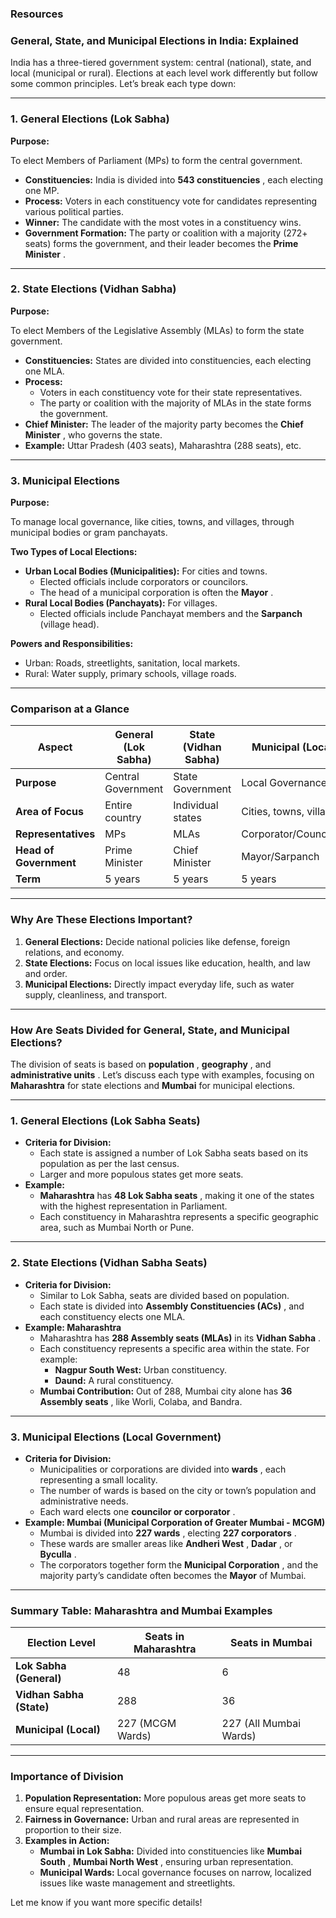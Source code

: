 ### Resources



### General, State, and Municipal Elections in India: Explained

India has a three-tiered government system: central (national), state, and local (municipal or rural). Elections at each level work differently but follow some common principles. Let’s break each type down:

---

### 1. **General Elections (Lok Sabha)**

**Purpose:**

To elect Members of Parliament (MPs) to form the central government.

* **Constituencies:** India is divided into  **543 constituencies** , each electing one MP.
* **Process:** Voters in each constituency vote for candidates representing various political parties.
* **Winner:** The candidate with the most votes in a constituency wins.
* **Government Formation:** The party or coalition with a majority (272+ seats) forms the government, and their leader becomes the  **Prime Minister** .

---

### 2. **State Elections (Vidhan Sabha)**

**Purpose:**

To elect Members of the Legislative Assembly (MLAs) to form the state government.

* **Constituencies:** States are divided into constituencies, each electing one MLA.
* **Process:**
  * Voters in each constituency vote for their state representatives.
  * The party or coalition with the majority of MLAs in the state forms the government.
* **Chief Minister:** The leader of the majority party becomes the  **Chief Minister** , who governs the state.
* **Example:** Uttar Pradesh (403 seats), Maharashtra (288 seats), etc.

---

### 3. **Municipal Elections**

**Purpose:**

To manage local governance, like cities, towns, and villages, through municipal bodies or gram panchayats.

**Two Types of Local Elections:**

* **Urban Local Bodies (Municipalities):** For cities and towns.
  * Elected officials include corporators or councilors.
  * The head of a municipal corporation is often the  **Mayor** .
* **Rural Local Bodies (Panchayats):** For villages.
  * Elected officials include Panchayat members and the **Sarpanch** (village head).

**Powers and Responsibilities:**

* Urban: Roads, streetlights, sanitation, local markets.
* Rural: Water supply, primary schools, village roads.

---

### **Comparison at a Glance**

| **Aspect**             | **General (Lok Sabha)** | **State (Vidhan Sabha)** | **Municipal (Local)** |
| ---------------------------- | ----------------------------- | ------------------------------ | --------------------------- |
| **Purpose**            | Central Government            | State Government               | Local Governance            |
| **Area of Focus**      | Entire country                | Individual states              | Cities, towns, villages     |
| **Representatives**    | MPs                           | MLAs                           | Corporator/Councilors       |
| **Head of Government** | Prime Minister                | Chief Minister                 | Mayor/Sarpanch              |
| **Term**               | 5 years                       | 5 years                        | 5 years                     |

---

### Why Are These Elections Important?

1. **General Elections:** Decide national policies like defense, foreign relations, and economy.
2. **State Elections:** Focus on local issues like education, health, and law and order.
3. **Municipal Elections:** Directly impact everyday life, such as water supply, cleanliness, and transport.

---

### How Are Seats Divided for General, State, and Municipal Elections?

The division of seats is based on  **population** ,  **geography** , and  **administrative units** . Let’s discuss each type with examples, focusing on **Maharashtra** for state elections and **Mumbai** for municipal elections.

---

### 1. **General Elections (Lok Sabha Seats)**

* **Criteria for Division:**
  * Each state is assigned a number of Lok Sabha seats based on its population as per the last census.
  * Larger and more populous states get more seats.
* **Example:**
  * **Maharashtra** has  **48 Lok Sabha seats** , making it one of the states with the highest representation in Parliament.
  * Each constituency in Maharashtra represents a specific geographic area, such as Mumbai North or Pune.

---

### 2. **State Elections (Vidhan Sabha Seats)**

* **Criteria for Division:**
  * Similar to Lok Sabha, seats are divided based on population.
  * Each state is divided into  **Assembly Constituencies (ACs)** , and each constituency elects one MLA.
* **Example: Maharashtra**
  * Maharashtra has **288 Assembly seats (MLAs)** in its  **Vidhan Sabha** .
  * Each constituency represents a specific area within the state. For example:
    * **Nagpur South West:** Urban constituency.
    * **Daund:** A rural constituency.
  * **Mumbai Contribution:** Out of 288, Mumbai city alone has  **36 Assembly seats** , like Worli, Colaba, and Bandra.

---

### 3. **Municipal Elections (Local Government)**

* **Criteria for Division:**
  * Municipalities or corporations are divided into  **wards** , each representing a small locality.
  * The number of wards is based on the city or town’s population and administrative needs.
  * Each ward elects one  **councilor or corporator** .
* **Example: Mumbai (Municipal Corporation of Greater Mumbai - MCGM)**
  * Mumbai is divided into  **227 wards** , electing  **227 corporators** .
  * These wards are smaller areas like  **Andheri West** ,  **Dadar** , or  **Byculla** .
  * The corporators together form the  **Municipal Corporation** , and the majority party’s candidate often becomes the **Mayor** of Mumbai.

---

### Summary Table: Maharashtra and Mumbai Examples

| **Election Level**       | **Seats in Maharashtra** | **Seats in Mumbai** |
| ------------------------------ | ------------------------------ | ------------------------- |
| **Lok Sabha (General)**  | 48                             | 6                         |
| **Vidhan Sabha (State)** | 288                            | 36                        |
| **Municipal (Local)**    | 227 (MCGM Wards)               | 227 (All Mumbai Wards)    |

---

### Importance of Division

1. **Population Representation:** More populous areas get more seats to ensure equal representation.
2. **Fairness in Governance:** Urban and rural areas are represented in proportion to their size.
3. **Examples in Action:**
   * **Mumbai in Lok Sabha:** Divided into constituencies like  **Mumbai South** ,  **Mumbai North West** , ensuring urban representation.
   * **Municipal Wards:** Local governance focuses on narrow, localized issues like waste management and streetlights.

Let me know if you want more specific details!
